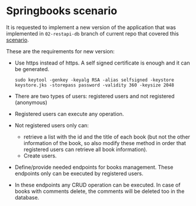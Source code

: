 # Springbooks scenario

It is requested to implement a new version of the application that was implemented in ```02-restapi-db``` branch of current repo that covered this [scenario](https://github.com/david-rojo/cloudApps-spring-books/blob/02-restapi-db/doc/scenario.md).

These are the requirements for new version:

* Use https instead of https. A self signed certificate is enough and it can be generated.
  
  ```
  sudo keytool -genkey -keyalg RSA -alias selfsigned -keystore keystore.jks -storepass password -validity 360 -keysize 2048
  ```
  
* There are two types of users: registered users and not registered (anonymous)
* Registered users can execute any operation.
* Not registered users only can:
  * retrieve a list with the id and the title of each book (but not the other information of the book, so also modify these method in order that registered users can retrieve all book information).
  * Create users.
* Define/provide needed endpoints for books management. These endpoints only can be executed by registered users.
* In these endpoints any CRUD operation can be executed. In case of books with comments delete, the comments will be deleted too in the database.
